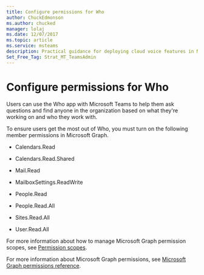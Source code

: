 ```yaml
---
title: Configure permissions for Who
author: ChuckEdmonson
ms.author: chucked
manager: lolaj
ms.date: 12/07/2017
ms.topic: article
ms.service: msteams
description: Practical guidance for deploying cloud voice features in Microsoft Teams.
Set_Free_Tag: Strat_MT_TeamsAdmin
---
```


Configure permissions for Who
=============================

Users can use the Who app with Microsoft Teams to help them ask questions and find anyone in the organization based on what they're working on and who they work with.

To ensure users get the most out of Who, you must turn on the following member permissions in Microsoft Graph.

- Calendars.Read

- Calendars.Read.Shared

- Mail.Read

- MailboxSettings.ReadWrite

- People.Read

- People.Read.All

- Sites.Read.All

- User.Read.All

For more information about how to manage Microsoft Graph permission scopes, see [Permission scopes](https://msdn.microsoft.com/en-us/Library/Azure/Ad/Graph/howto/azure-ad-graph-api-permission-scopes).
 
For more information about Microsoft Graph permissions, see [Microsoft Graph permissions reference](https://developer.microsoft.com/en-us/graph/docs/concepts/permissions_reference).